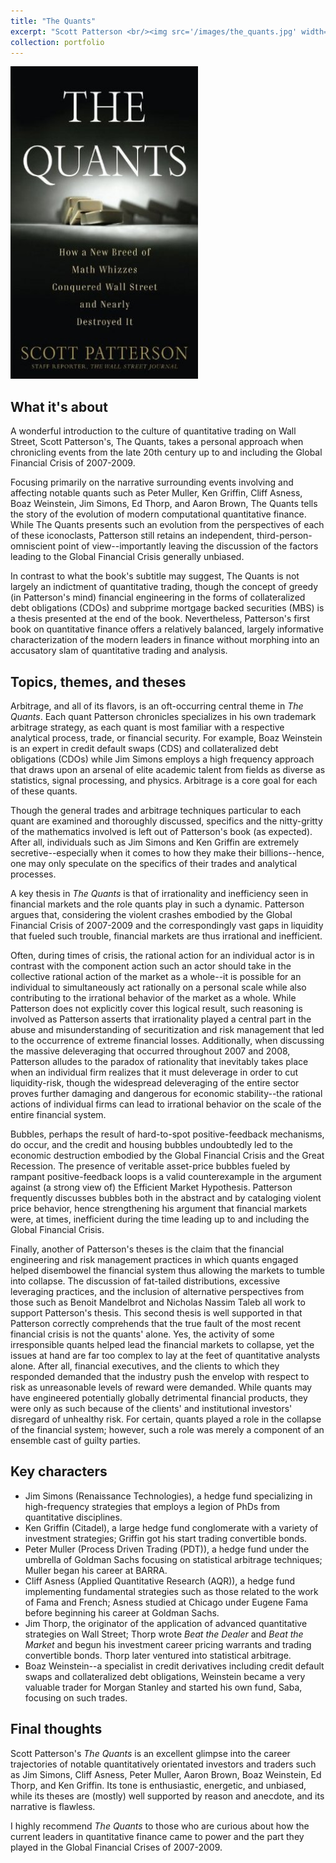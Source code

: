 ```yaml
---
title: "The Quants"
excerpt: "Scott Patterson <br/><img src='/images/the_quants.jpg' width='300' height='500'>"
collection: portfolio
---
```


<img src='/images/the_quants.jpg' width='300' height='500'>

## What it's about
A wonderful introduction to the culture of quantitative trading on Wall Street, Scott Patterson's, The Quants, takes a personal approach when chronicling events from the late 20th century up to and including the Global Financial Crisis of 2007-2009.

Focusing primarily on the narrative surrounding events involving and affecting notable quants such as Peter Muller, Ken Griffin, Cliff Asness, Boaz Weinstein, Jim Simons, Ed Thorp, and Aaron Brown, The Quants tells the story of the evolution of modern computational quantitative finance.  While The Quants presents such an evolution from the perspectives of each of these iconoclasts, Patterson still retains an independent, third-person-omniscient point of view--importantly leaving the discussion of the factors leading to the Global Financial Crisis generally unbiased.

In contrast to what the book's subtitle may suggest, The Quants is not largely an indictment of quantitative trading, though the concept of greedy (in Patterson's mind) financial engineering in the forms of collateralized debt obligations (CDOs) and subprime mortgage backed securities (MBS) is a thesis presented at the end of the book.  Nevertheless, Patterson's first book on quantitative finance offers a relatively balanced, largely informative characterization of the modern leaders in finance without morphing into an accusatory slam of quantitative trading and analysis.

## Topics, themes, and theses
Arbitrage, and all of its flavors, is an oft-occurring central theme in *The Quants*.  Each quant Patterson chronicles specializes in his own trademark arbitrage strategy, as each quant is most familiar with a respective analytical process, trade, or financial security.  For example, Boaz Weinstein is an expert in credit default swaps (CDS) and collateralized debt obligations (CDOs) while Jim Simons employs a high frequency approach that draws upon an arsenal of elite academic talent from fields as diverse as statistics, signal processing, and physics.  Arbitrage is a core goal for each of these quants.

Though the general trades and arbitrage techniques particular to each quant are examined and thoroughly discussed, specifics and the nitty-gritty of the mathematics involved is left out of Patterson's book (as expected).  After all, individuals such as Jim Simons and Ken Griffin are extremely secretive--especially when it comes to how they make their billions--hence, one may only speculate on the specifics of their trades and analytical processes.

A key thesis in *The Quants* is that of irrationality and inefficiency seen in financial markets and the role quants play in such a dynamic.  Patterson argues that, considering the violent crashes embodied by the Global Financial Crisis of 2007-2009 and the correspondingly vast gaps in liquidity that fueled such trouble, financial markets are thus irrational and inefficient.

Often, during times of crisis, the rational action for an individual actor is in contrast with the component action such an actor should take in the collective rational action of the market as a whole--it is possible for an individual to simultaneously act rationally on a personal scale while also contributing to the irrational behavior of the market as a whole.  While Patterson does not explicitly cover this logical result, such reasoning is involved as Patterson asserts that irrationality played a central part in the abuse and misunderstanding of securitization and risk management that led to the occurrence of extreme financial losses.  Additionally, when discussing the massive deleveraging that occurred throughout 2007 and 2008, Patterson alludes to the paradox of rationality that inevitably takes place when an individual firm realizes that it must deleverage in order to cut liquidity-risk, though the widespread deleveraging of the entire sector proves further damaging and dangerous for economic stability--the rational actions of individual firms can lead to irrational behavior on the scale of the entire financial system.

Bubbles, perhaps the result of hard-to-spot positive-feedback mechanisms, do occur, and the credit and housing bubbles undoubtedly led to the economic destruction embodied by the Global Financial Crisis and the Great Recession.  The presence of veritable asset-price bubbles fueled by rampant positive-feedback loops is a valid counterexample in the argument against (a strong view of) the Efficient Market Hypothesis.  Patterson frequently discusses bubbles both in the abstract and by cataloging violent price behavior, hence strengthening his argument that financial markets were, at times, inefficient during the time leading up to and including the Global Financial Crisis.

Finally, another of Patterson's theses is the claim that the financial engineering and risk management practices in which quants engaged helped disembowel the financial system thus allowing the markets to tumble into collapse.  The discussion of fat-tailed distributions, excessive leveraging practices, and the inclusion of alternative perspectives from those such as Benoit Mandelbrot and Nicholas Nassim Taleb all work to support Patterson's thesis.  This second thesis is well supported in that Patterson correctly comprehends that the true fault of the most recent financial crisis is not the quants' alone.  Yes, the activity of some irresponsible quants helped lead the financial markets to collapse, yet the issues at hand are far too complex to lay at the feet of quantitative analysts alone.  After all, financial executives, and the clients to which they responded demanded that the industry push the envelop with respect to risk as unreasonable levels of reward were demanded.  While quants may have engineered potentially globally detrimental financial products, they were only as such because of the clients' and institutional investors' disregard of unhealthy risk.  For certain, quants played a role in the collapse of the financial system; however, such a role was merely a component of an ensemble cast of guilty parties.

## Key characters
* Jim Simons (Renaissance Technologies), a hedge fund specializing in high-frequency strategies that employs a legion of PhDs from quantitative disciplines.
* Ken Griffin (Citadel), a large hedge fund conglomerate with a variety of investment strategies; Griffin got his start trading convertible bonds.
* Peter Muller (Process Driven Trading (PDT)), a hedge fund under the umbrella of Goldman Sachs focusing on statistical arbitrage techniques; Muller began his career at BARRA.
* Cliff Asness (Applied Quantitative Research (AQR)), a hedge fund implementing fundamental strategies such as those related to the work of Fama and French; Asness studied at Chicago under Eugene Fama before beginning his career at Goldman Sachs.
* Jim Thorp, the originator of the application of advanced quantitative strategies on Wall Street; Thorp wrote *Beat the Dealer* and *Beat the Market* and begun his investment career pricing warrants and trading convertible bonds.  Thorp later ventured into statistical arbitrage.
* Boaz Weinstein--a specialist in credit derivatives including credit default swaps and collateralized debt obligations, Weinstein became a very valuable trader for Morgan Stanley and started his own fund, Saba, focusing on such trades.

## Final thoughts
Scott Patterson's *The Quants* is an excellent glimpse into the career trajectories of notable quantitatively orientated investors and traders such as Jim Simons, Cliff Asness, Peter Muller, Aaron Brown, Boaz Weinstein, Ed Thorp, and Ken Griffin.  Its tone is enthusiastic, energetic, and unbiased, while its theses are (mostly) well supported by reason and anecdote, and its narrative is flawless.

I highly recommend *The Quants* to those who are curious about how the current leaders in quantitative finance came to power and the part they played in the Global Financial Crises of 2007-2009.
